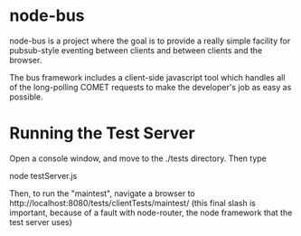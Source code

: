 node-bus
========

node-bus is a project where the goal is to provide a really simple facility for pubsub-style eventing between clients and between clients and the browser.

The bus framework includes a client-side javascript tool which handles all of the long-polling COMET requests to make the developer's job as easy as possible.

Running the Test Server
=======================

Open a console window, and move to the ./tests directory.  Then type

node testServer.js

Then, to run the "maintest", navigate a browser to http://localhost:8080/tests/clientTests/maintest/  (this final slash is important, because of a fault with node-router, the node framework that the test server uses)